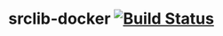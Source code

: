 # srclib-docker [![Build Status](https://travis-ci.org/sourcegraph/srclib-docker.png?branch=master)](https://travis-ci.org/sourcegraph/srclib-docker)
